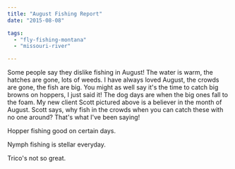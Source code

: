```yaml
---
title: "August Fishing Report"
date: "2015-08-08"

tags: 
  - "fly-fishing-montana"
  - "missouri-river"

---
```


Some people say they dislike fishing in August! The water is warm, the hatches are gone, lots of weeds. I have always loved August, the crowds are gone, the fish are big. You might as well say it's the time to catch big browns on hoppers, I just said it! The dog days are when the big ones fall to the foam. My new client Scott pictured above is a believer in the month of August. Scott says, why fish in the crowds when you can catch these with no one around? That's what I've been saying!

Hopper fishing good on certain days.

Nymph fishing is stellar everyday.

Trico's not so great.
